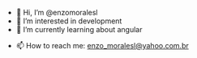 - 👋 Hi, I’m @enzomoralesl
- 👀 I’m interested in development
- 🌱 I’m currently learning about angular
<!---- 💞️ I’m looking to collaborate on many things--->

- 📫 How to reach me: enzo_moralesl@yahoo.com.br

<!---
enzomoralesl/enzomoralesl is a ✨ special ✨ repository because its `README.md` (this file) appears on your GitHub profile.
You can click the Preview link to take a look at your changes.
--->
